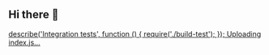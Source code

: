 ## Hi there 👋

<!--
**Mcluvin69/Mcluvin69** is a ✨ _special_ ✨ repository because its `README.md` (this file) appears on your GitHub profile.

Here are# web.dev tests

The `test` directory holds two subdirectories, `unit` and `integration`.
The `unit` directory mirrors the structure of the `src` directory.
The `integration` directory somewhat mirrors the structure of `src`, but also includes
additional files and directories for doing full e2e integration tests.

This structure will continue to evolve as we add more tests and improve our
project directory structure. 🚧

## Running tests
The following commands are supported:

```bash
npm test                       # run all tests
npm run test:unit              # run unit tests for eleventy and our front-end js
npm run test:lib               # run unit tests *only* for our front-end js
npm run test:integration       # run integration tests

npm run debug:test:unit        # run eleventy unit tests with node debugger
npm run debug:test:lib         # run front-end unit tests and leave browser open
npm run debug:test:integration # run integration tests with node debugger

npm run watch:test:unit        # run front-end unit tests in watch mode
```

## Writing tests
- Tests should be written using mocha's `describe()/it()` syntax.
- Tests should *not* use arrow functions in the `describe()/it()/etc.` calls, as
these will [mess up mocha's function bindings](https://mochajs.org/#arrow-functions).
- `it()` blocks should explain the expectation for the subject under test using
the "should" vernacular. Examples:
  - `it('should add a trailing slash', function() {...})`
  - `it('should not include search strings', function() {...})`

## Eleventy tests
Eleventy tests check the filters/transforms/collections/etc. that we've added to
[eleventy](https://11ty.io/). These tests run using mocha and Node's built-in
[assert](https://nodejs.org/api/assert.html) module.

## Front-end tests
Unit tests for front-end code use [Karma](https://karma-runner.github.io/)
to run Chrome. A normal test run will run Chrome in headless mode. A debug
test run will actually open a Chrome window and leave it open so you can inspect
the tests.

The tests themselves are written using [mocha](https://mochajs.org/).

The `build.js` file located at the root of the project handles creating the
rollup bundle that karma uses to execute these tests.

Test should use the client-side `assert` helper library located in the
`test/unit/lib` directory.

## Integration tests
The integration tests verify that our eleventy build produces the files we
expect and that changes to eleventy don't cause us to silently stop outputting
certain files (like our sitemap or RSS feed).

These tests run using mocha and Node's built-in
[assert](https://nodejs.org/api/assert.html) module.

We would like to eventually add puppeteer integration tests to check that
clicking through the site works as expected.

## Percy screenshot tests
In addition to the automated tests mentioned above, we also use
[Percy](https://percy.io) to do screenshot testing of key pages. These tests are run as
part of a GitHub Actions workflow that lives in
`.github/workflows/percy-workflow.yml`.

The code which actually does the snapshotting lives in `tools/percy`.

Percy tests run automatically against every pull request that modifies a
non-markdown file (.njk, .css. .js, etc.)[README.md](https://github.com/user-attachments/files/20240702/README.md)
 some ideas to get you started:

- 🔭 I’m currently working on ...
- 🌱 I’m
[README.md](https://github.com/user-attachments/files/20240690/README.md)
 currently learning ...
- 👯 I’m looking to collaborate on ...
- 🤔 I’m looking for help with ...
- 💬 Ask me about ...
- 📫 How to reach me: ...
- 😄 Pronouns: ...
- ⚡ Fun fact: ...
-->
[describe('Integration tests', function () {
  require('./build-test');
});
Uploading index.js…]()
